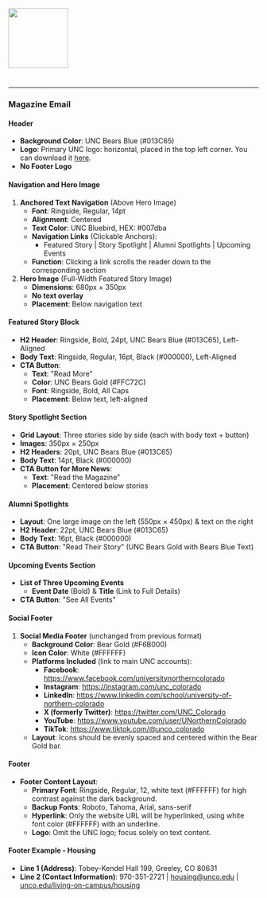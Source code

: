 <img src="https://r2cdn.perplexity.ai/pplx-full-logo-primary-dark%402x.png" class="logo" width="120"/>

# 

---

### Magazine Email

#### Header

- **Background Color**: UNC Bears Blue (\#013C65)
- **Logo**: Primary UNC logo: horizontal, placed in the top left corner. You can download it [here](link_to_download).
- **No Footer Logo**


#### Navigation and Hero Image

1. **Anchored Text Navigation** (Above Hero Image)
    - **Font**: Ringside, Regular, 14pt
    - **Alignment**: Centered
    - **Text Color**: UNC Bluebird, HEX: \#007dba
    - **Navigation Links** (Clickable Anchors):
        - Featured Story | Story Spotlight | Alumni Spotlights | Upcoming Events
    - **Function**: Clicking a link scrolls the reader down to the corresponding section
2. **Hero Image** (Full-Width Featured Story Image)
    - **Dimensions**: 680px × 350px
    - **No text overlay**
    - **Placement**: Below navigation text

#### Featured Story Block

- **H2 Header**: Ringside, Bold, 24pt, UNC Bears Blue (\#013C65), Left-Aligned
- **Body Text**: Ringside, Regular, 16pt, Black (\#000000), Left-Aligned
- **CTA Button**:
    - **Text**: "Read More"
    - **Color**: UNC Bears Gold (\#FFC72C)
    - **Font**: Ringside, Bold, All Caps
    - **Placement**: Below text, left-aligned


#### Story Spotlight Section

- **Grid Layout**: Three stories side by side (each with body text + button)
- **Images**: 350px × 250px
- **H2 Headers**: 20pt, UNC Bears Blue (\#013C65)
- **Body Text**: 14pt, Black (\#000000)
- **CTA Button for More News**:
    - **Text**: "Read the Magazine"
    - **Placement**: Centered below stories


#### Alumni Spotlights

- **Layout**: One large image on the left (550px × 450px) \& text on the right
- **H2 Header**: 22pt, UNC Bears Blue (\#013C65)
- **Body Text**: 16pt, Black (\#000000)
- **CTA Button**: "Read Their Story" (UNC Bears Gold with Bears Blue Text)


#### Upcoming Events Section

- **List of Three Upcoming Events**
    - **Event Date** (Bold) \& **Title** (Link to Full Details)
- **CTA Button**: "See All Events"


#### Social Footer

1. **Social Media Footer** (unchanged from previous format)
    - **Background Color**: Bear Gold (\#F6B000)
    - **Icon Color**: White (\#FFFFFF)
    - **Platforms Included** (link to main UNC accounts):
        - **Facebook**: https://www.facebook.com/universitynortherncolorado
        - **Instagram**: https://instagram.com/unc_colorado
        - **LinkedIn**: https://www.linkedin.com/school/university-of-northern-colorado
        - **X (formerly Twitter)**: https://twitter.com/UNC_Colorado
        - **YouTube**: https://www.youtube.com/user/UNorthernColorado
        - **TikTok**: https://www.tiktok.com/@unco_colorado
    - **Layout**: Icons should be evenly spaced and centered within the Bear Gold bar.

#### Footer

- **Footer Content Layout**:
    - **Primary Font**: Ringside, Regular, 12, white text (\#FFFFFF) for high contrast against the dark background.
    - **Backup Fonts**: Roboto, Tahoma, Arial, sans-serif
    - **Hyperlink**: Only the website URL will be hyperlinked, using white font color (\#FFFFFF) with an underline.
    - **Logo**: Omit the UNC logo; focus solely on text content.


#### Footer Example - Housing

- **Line 1 (Address)**: Tobey-Kendel Hall 199, Greeley, CO 80631
- **Line 2 (Contact Information)**: 970-351-2721 | housing@unco.edu | [unco.edu/living-on-campus/housing](https://unco.edu/living-on-campus/housing)

